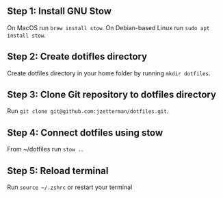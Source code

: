 ## Step 1: Install GNU Stow
On MacOS run 
```brew install stow```.
On Debian-based Linux run 
```sudo apt install stow```.

## Step 2: Create dotifles directory
Create dotfiles directory in your home folder by running ```mkdir dotfiles```.

## Step 3: Clone Git repository to dotfiles directory
Run ```git clone git@github.com:jzetterman/dotfiles.git```.

## Step 4: Connect dotfiles using stow
From ~/dotfiles run ```stow .```.

## Step 5: Reload terminal
Run ```source ~/.zshrc``` or restart your terminal
